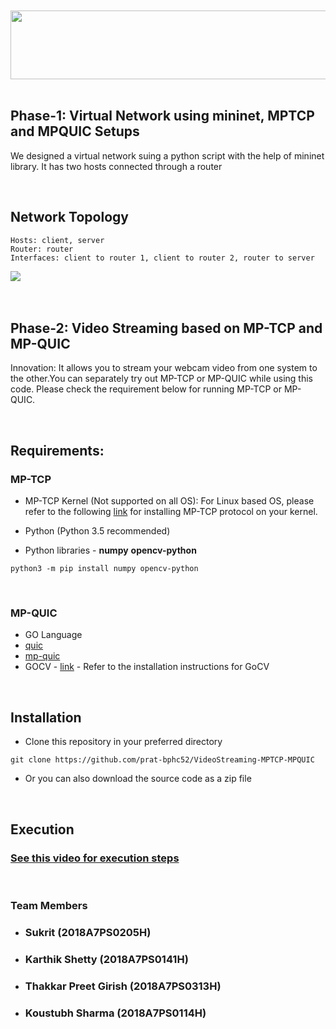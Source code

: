 
<br/>
<br/>
<img src="https://dewey.tailorbrands.com/production/brand_version_mockup_image/818/5112570818_02c498e2-a7fb-423e-8f95-82e7be54f2c3.png?cb=1619086571" algn="center" width="800" height="110"/>

<br/>
<br/>

## Phase-1: Virtual Network using mininet, MPTCP and MPQUIC Setups

<p>
We designed a virtual network suing a python script with the help of mininet library. It has two hosts connected through a router
</p>

<br/>

## Network Topology
```
Hosts: client, server
Router: router
Interfaces: client to router 1, client to router 2, router to server
```
<img src="https://i.ibb.co/jf7Z0rD/img.png"/>

<br/>
<br/>
<br/>

## Phase-2: Video Streaming based on MP-TCP and MP-QUIC

Innovation: It allows you to stream your webcam video from one system to the other.You can separately try out MP-TCP or MP-QUIC while using this code. Please check the requirement below for running MP-TCP or MP-QUIC.

<br/>

## Requirements:
### MP-TCP
- MP-TCP Kernel (Not supported on all OS):
For Linux based OS, please refer to the following [link](https://multipath-tcp.org/pmwiki.php/Users/AptRepository/ "link") for installing MP-TCP protocol on your kernel.

- Python (Python 3.5 recommended)

- Python libraries - **numpy** **opencv-python**
```
python3 -m pip install numpy opencv-python
```

<br/>

### MP-QUIC
- GO Language
- [quic](https://github.com/lucas-clemente/quic-go "quic Library")
- [mp-quic](https://github.com/qdeconinck/mp-quic "mpquic Library")
- GOCV - [link](https://gocv.io/ "link") - Refer to the installation instructions for GoCV

<br/>

## Installation
- Clone this repository in your preferred directory

```
git clone https://github.com/prat-bphc52/VideoStreaming-MPTCP-MPQUIC
```
- Or you can also download the source code as a zip file

<br/>

## Execution
### [See this video for execution steps](https://www.youtube.com/watch?v=Eve80LFapnI)
<br/>

### Team Members
- ### Sukrit (2018A7PS0205H)
- ### Karthik Shetty (2018A7PS0141H)
- ### Thakkar Preet Girish (2018A7PS0313H)
- ### Koustubh Sharma (2018A7PS0114H)

<br/>

